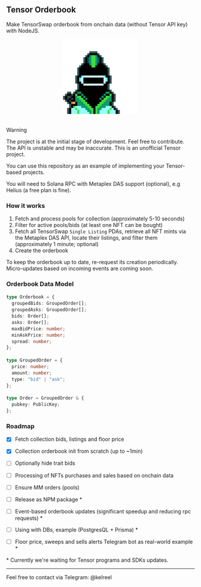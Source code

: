 ## Tensor Orderbook

Make TensorSwap orderbook from onchain data (without Tensor API key) with NodeJS.

<div align="center">
  <img width="200px" src="./chart.gif" alt="chart">
</div>
<br />

> [!WARNING]
> The project is at the initial stage of development. Feel free to contribute. The API is unstable and may be inaccurate.
> This is an unofficial Tensor project.

You can use this repository as an example of implementing your Tensor-based projects.

You will need to Solana RPC with Metaplex DAS support (optional), e.g Helius (a free plan is fine).

### How it works

1. Fetch and process pools for collection (approximately 5-10 seconds)
2. Filter for active pools/bids (at least one NFT can be bought)
3. Fetch all TensorSwap `Single Listing` PDAs, retrieve all NFT mints via the Metaplex DAS API, locate their listings, and filter them (approximately 1 minute; optional)
4. Create the orderbook

To keep the orderbook up to date, re-request its creation periodically. Micro-updates based on incoming events are coming soon.

### Orderbook Data Model
```typescript
type Orderbook = {
  groupedBids: GroupedOrder[];
  groupedAsks: GroupedOrder[];
  bids: Order[];
  asks: Order[];
  maxBidPrice: number;
  minAskPrice: number;
  spread: number;
};

type GroupedOrder = {
  price: number;
  amount: number;
  type: "bid" | "ask";
};

type Order = GroupedOrder & {
  pubkey: PublicKey;
};
```

### Roadmap
 - [x] Fetch collection bids, listings and floor price
 - [x] Collection orderbook init from scratch (up to ~1min)
 - [ ] Optionally hide trait bids
 - [ ] Processing of NFTs purchases and sales based on onchain data
 - [ ] Ensure MM orders (pools)
 - [ ] Release as NPM package *
 - [ ] Event-based orderbook updates (significant speedup and reducing rpc requests) *
 - [ ] Using with DBs, example (PostgresQL + Prisma) *
 - [ ] Floor price, sweeps and sells alerts Telegram bot as real-world example *


\* Currently we're waiting for Tensor programs and SDKs updates.

---

Feel free to contact via Telegram: @kelreel


